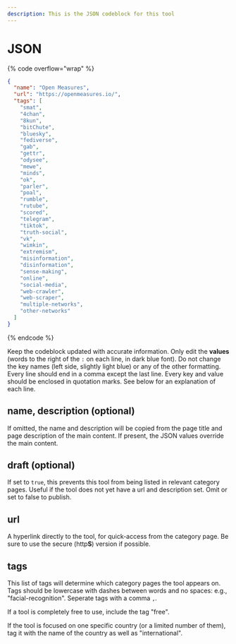 ```yaml
---
description: This is the JSON codeblock for this tool
---
```


# JSON

{% code overflow="wrap" %}
```json
{
  "name": "Open Measures",
  "url": "https://openmeasures.io/",
  "tags": [
    "smat",
    "4chan",
    "8kun",
    "bitChute",
    "bluesky",
    "fediverse",
    "gab",
    "gettr",
    "odysee",
    "mewe",
    "minds",
    "ok",
    "parler",
    "poal",
    "rumble",
    "rutube",
    "scored",
    "telegram",
    "tiktok",
    "truth-social",
    "vk",
    "wimkin",
    "extremism",
    "misinformation",
    "disinformation",
    "sense-making",
    "online",
    "social-media",
    "web-crawler",
    "web-scraper",
    "multiple-networks",
    "other-networks"
  ]
}
```
{% endcode %}

Keep the codeblock updated with accurate information. Only edit the **values** (words to the right of the `:` on each line, in dark blue font). Do not change the key names (left side, slightly light blue) or any of the other formatting. Every line should end in a comma except the last line. Every key and value should be enclosed in quotation marks. See below for an explanation of each line.&#x20;

## name, description (optional)

If omitted, the name and description will be copied from the page title and page description of the main content. If present, the JSON values override the main content.

## draft (optional)

If set to `true`, this prevents this tool from being listed in relevant category pages. Useful if the tool does not yet have a url and description set. Omit or set to false to publish.

## url

A hyperlink directly to the tool, for quick-access from the category page. Be sure to use the secure (http**S**) version if possible.

## tags

This list of tags will determine which category pages the tool appears on. Tags should be lowercase with dashes between words and no spaces: e.g., "facial-recognition". Seperate tags with a comma `,`.

If a tool is completely free to use, include the tag "free".

If the tool is focused on one specific country (or a limited number of them), tag it with the name of the country as well as "international".

